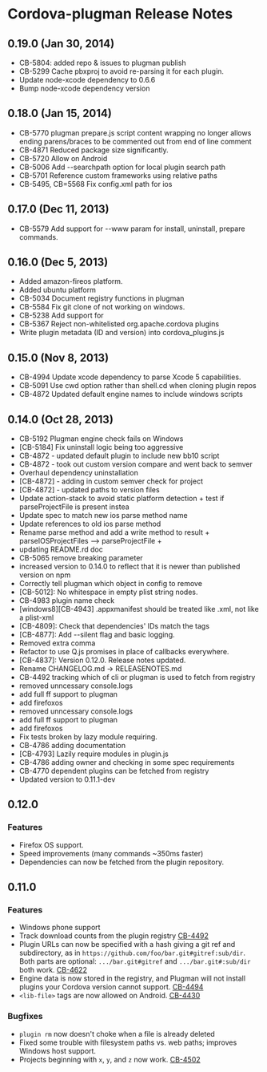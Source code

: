 <!--
#
# Licensed to the Apache Software Foundation (ASF) under one
# or more contributor license agreements.  See the NOTICE file
# distributed with this work for additional information
# regarding copyright ownership.  The ASF licenses this file
# to you under the Apache License, Version 2.0 (the
# "License"); you may not use this file except in compliance
# with the License.  You may obtain a copy of the License at
# 
# http://www.apache.org/licenses/LICENSE-2.0
# 
# Unless required by applicable law or agreed to in writing,
# software distributed under the License is distributed on an
# "AS IS" BASIS, WITHOUT WARRANTIES OR CONDITIONS OF ANY
#  KIND, either express or implied.  See the License for the
# specific language governing permissions and limitations
# under the License.
#
-->
# Cordova-plugman Release Notes

## 0.19.0 (Jan 30, 2014)
* CB-5804: added repo & issues to plugman publish
* CB-5299 Cache pbxproj to avoid re-parsing it for each plugin.
* Update node-xcode dependency to 0.6.6
* Bump node-xcode dependency version

## 0.18.0 (Jan 15, 2014)
* CB-5770 plugman prepare.js script content wrapping no longer allows ending parens/braces to be commented out from end of line comment
* CB-4871 Reduced package size significantly.
* CB-5720 Allow <resource-file> on Android
* CB-5006 Add --searchpath option for local plugin search path
* CB-5701 Reference custom frameworks using relative paths
* CB-5495, CB=5568 Fix config.xml path for ios

## 0.17.0 (Dec 11, 2013)
* CB-5579 Add support for --www param for install, uninstall, prepare commands.

## 0.16.0 (Dec 5, 2013)
* Added amazon-fireos platform.
* Added ubuntu platform
* CB-5034 Document registry functions in plugman
* CB-5584 Fix git clone of not working on windows.
* CB-5238 Add support for <framework src="..." custom="true" />
* CB-5367 Reject non-whitelisted org.apache.cordova plugins
* Write plugin metadata (ID and version) into cordova_plugins.js

## 0.15.0 (Nov 8, 2013)
* CB-4994 Update xcode dependency to parse Xcode 5 capabilities.
* CB-5091 Use cwd option rather than shell.cd when cloning plugin repos
* CB-4872 Updated default engine names to include windows scripts

## 0.14.0 (Oct 28, 2013)

* CB-5192 Plugman engine check fails on Windows
* [CB-5184] Fix uninstall logic being too aggressive
* CB-4872 - updated default plugin to include new bb10 script
* CB-4872 - took out custom version compare and went back to semver
* Overhaul dependency uninstallation
* [CB-4872] - adding in custom semver check for project
* [CB-4872] - updated paths to version files
* Update action-stack to avoid static platform detection + test if parseProjectFile is present instea
* Update spec to match new ios parse method name
* Update references to old ios parse method
* Rename parse method and add a write method to result + parseIOSProjectFiles --> parseProjectFile +
* updating README.rd doc
* CB-5065 remove breaking parameter
* increased version to 0.14.0 to reflect that it is newer than published version on npm
* Correctly tell plugman which object in config to remove
* [CB-5012]: No whitespace in empty plist string nodes.
* CB-4983 plugin name check
* [windows8][CB-4943] .appxmanifest should be treated like .xml, not like a plist-xml
* [CB-4809]: Check that dependencies' IDs match the <dependency> tags
* [CB-4877]: Add --silent flag and basic logging.
* Removed extra comma
* Refactor to use Q.js promises in place of callbacks everywhere.
* [CB-4837]: Version 0.12.0. Release notes updated.
* Rename CHANGELOG.md -> RELEASENOTES.md
* CB-4492 tracking which of cli or plugman is used to fetch from registry
* removed unncessary console.logs
* add full ff support to plugman
* add firefoxos
* removed unncessary console.logs
* add full ff support to plugman
* add firefoxos
* Fix tests broken by lazy module requiring.
* CB-4786 adding documentation
* [CB-4793] Lazily require modules in plugin.js
* CB-4786 adding owner and checking in some spec requirements
* CB-4770 dependent plugins can be fetched from registry
* Updated version to 0.11.1-dev

## 0.12.0

### Features

- Firefox OS support.
- Speed improvements (many commands ~350ms faster)
- Dependencies can now be fetched from the plugin repository.

## 0.11.0

### Features

- Windows phone support
- Track download counts from the plugin registry [CB-4492](https://issues.apache.org/jira/browse/CB-4492)
- Plugin URLs can now be specified with a hash giving a git ref and subdirectory, as in `https://github.com/foo/bar.git#gitref:sub/dir`. Both parts are optional: `.../bar.git#gitref` and `.../bar.git#:sub/dir` both work. [CB-4622](https://issues.apache.org/jira/browse/CB-4622)
- Engine data is now stored in the registry, and Plugman will not install plugins your Cordova version cannot support. [CB-4494](https://issues.apache.org/jira/browse/CB-4494)
- `<lib-file>` tags are now allowed on Android. [CB-4430](https://issues.apache.org/jira/browse/CB-4430)

### Bugfixes

- `plugin rm` now doesn't choke when a file is already deleted
- Fixed some trouble with filesystem paths vs. web paths; improves Windows host support.
- Projects beginning with `x`, `y`, and `z` now work. [CB-4502](https://issues.apache.org/jira/browse/CB-4502)
